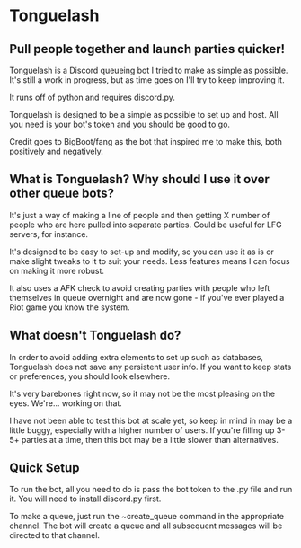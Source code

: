 # Tonguelash
## Pull people together and launch parties quicker!

Tonguelash is a Discord queueing bot I tried to make as simple as possible. It's still a work in progress, but as time goes on I'll try to keep improving it.

It runs off of python and requires discord.py.

Tonguelash is designed to be a simple as possible to set up and host. All you need is your bot's token and you should be good to go.

Credit goes to BigBoot/fang as the bot that inspired me to make this, both positively and negatively.

## What is Tonguelash? Why should I use it over other queue bots?
It's just a way of making a line of people and then getting X number of people who are here pulled into separate parties. Could be useful for LFG servers, for instance.

It's designed to be easy to set-up and modify, so you can use it as is or make slight tweaks to it to suit your needs. Less features means I can focus on making it more robust.

It also uses a AFK check to avoid creating parties with people who left themselves in queue overnight and are now gone - if you've ever played a Riot game you know the system.

## What doesn't Tonguelash do?
In order to avoid adding extra elements to set up such as databases, Tonguelash does not save any persistent user info. If you want to keep stats or preferences, you should look elsewhere.

It's very barebones right now, so it may not be the most pleasing on the eyes. We're... working on that.

I have not been able to test this bot at scale yet, so keep in mind in may be a little buggy, especially with a higher number of users. If you're filling up 3-5+ parties at a time, then this bot may be a little slower than alternatives.

## Quick Setup
To run the bot, all you need to do is pass the bot token to the .py file and run it. You will need to install discord.py first.

To make a queue, just run the ~create_queue command in the appropriate channel. The bot will create a queue and all subsequent messages will be directed to that channel.

